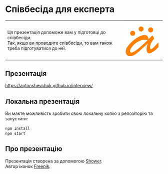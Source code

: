 # Співбесіда для експерта

<table>
<tr>
    <td>
        Ця презентація допоможе вам у підготовці до співбесіди.<br/>
        Так, якщо ви проводите співбесіди, то вам також треба підготуватися до неї.
    </td>
    <td>
        <img src="pictures/icon-192x192.png" alt="Anton's logo"/>
    </td>
</tr>
</table>

## Презентація

https://antonshevchuk.github.io/interview/

## Локальна презентація

Ви маєте можливість зробити свою локальну копію з репозіторію та запустити:

```
npm install
npm start
```

## Про презентацію
Презентація створена за допомогою [Shower](https://shwr.me/).  
Автор іконок [Freepik](https://www.freepik.com).